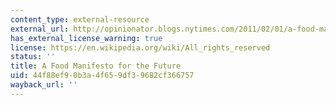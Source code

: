 ```yaml
---
content_type: external-resource
external_url: http://opinionator.blogs.nytimes.com/2011/02/01/a-food-manifesto-for-the-future/
has_external_license_warning: true
license: https://en.wikipedia.org/wiki/All_rights_reserved
status: ''
title: A Food Manifesto for the Future
uid: 44f88ef9-0b3a-4f65-9df3-9682cf366757
wayback_url: ''
---
```

